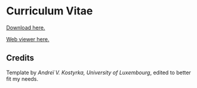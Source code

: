 # Curriculum Vitae

[Download here.](https://github.com/lorossi/curriculum-vitae/raw/main/curriculum-vitae.pdf)

[Web viewer here.](https://github.com/lorossi/curriculum-vitae/blob/main/curriculum-vitae.pdf)

## Credits

Template by *Andreï V. Kostyrka, University of Luxembourg*, edited to better fit my needs.
